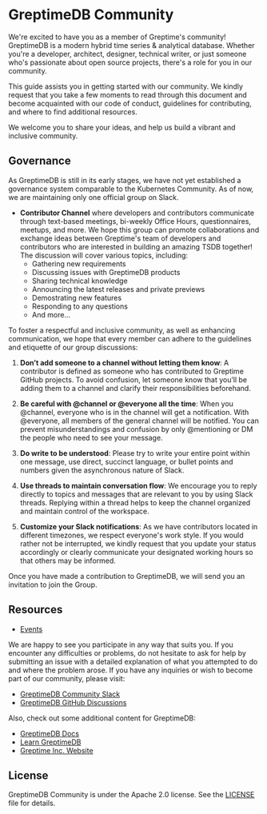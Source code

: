 # GreptimeDB Community

We're excited to have you as a member of Greptime's community! GreptimeDB is a modern hybrid time series & analytical database. Whether you're a developer, architect, designer, technical writer, or just someone who's passionate about open source projects, there's a role for you in our community.

This guide assists you in getting started with our community. We kindly request that you take a few moments to read through this document and become acquainted with our code of conduct, guidelines for contributing, and where to find additional resources.

We welcome you to share your ideas, and help us build a vibrant and inclusive community.

## Governance
As GreptimeDB is still in its early stages, we have not yet established a governance system comparable to the Kubernetes Community. As of now, we are maintaining only one official group on Slack.

* **Contributor Channel** where developers and contributors communicate through text-based meetings, bi-weekly Office Hours, questionnaires, meetups, and more. We hope this group can promote collaborations and exchange ideas between Greptime's team of developers and contributors who are interested in building an amazing TSDB together!
The discussion will cover various topics, including:
  * Gathering new requirements
  * Discussing issues with GreptimeDB products
  * Sharing technical knowledge
  * Announcing the latest releases and private previews
  * Demostrating new features
  * Responding to any questions
  * And more...

To foster a respectful and inclusive community, as well as enhancing communication, we hope that every member can adhere to the guidelines and etiquette of our group discussions:

1. **Don’t add someone to a channel without letting them know**: A contributor is defined as someone who has contributed to Greptime GitHub projects. To avoid confusion, let someone know that you’ll be adding them to a channel and clarify their responsibilities beforehand.

2. **Be careful with @channel or @everyone all the time**: When you @channel, everyone who is in the channel will get a notification. With @everyone, all members of the general channel will be notified. You can prevent misunderstandings and confusion by only @mentioning or DM the people who need to see your message.

3. **Do write to be understood**: Please try to write your entire point within one message, use direct, succinct language, or bullet points and numbers given the asynchronous nature of Slack.

4. **Use threads to maintain conversation flow**: We encourage you to reply directly to topics and messages that are relevant to you by using Slack threads. Replying within a thread helps to keep the channel organized and maintain control of the workspace.

5. **Customize your Slack notifications**: As we have contributors located in different timezones, we respect everyone's work style. If you would rather not be interrupted, we kindly request that you update your status accordingly or clearly communicate your designated working hours so that others may be informed.

Once you have made a contribution to GreptimeDB, we will send you an invitation to join the Group.

## Resources

* [Events](events/)

We are happy to see you participate in any way that suits you. If you encounter any difficulties or problems, do not hesitate to ask for help by submitting an issue with a detailed explanation of what you attempted to do and where the problem arose. If you have any inquiries or wish to become part of our community, please visit:

* [GreptimeDB Community Slack](https://greptime.com/slack)
* [GreptimeDB GitHub Discussions](https://github.com/GreptimeTeam/greptimedb/discussions)

Also, check out some additional content for GreptimeDB:

* [GreptimeDB Docs](https://greptime.com/docs)
* [Learn GreptimeDB](https://greptime.com/products/db)
* [Greptime Inc. Website](https://greptime.com/)

## License

GreptimeDB Community is under the Apache 2.0 license. See the [LICENSE](./LICENSE) file for details.
